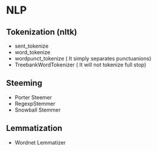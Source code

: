 # NLP 

## Tokenization (nltk)
  - sent_tokenize
  - word_tokenize
  - wordpunct_tokenize ( It simply separates punctuanions)
  - TreebankWordTokenizer ( It will not tokenize full stop)

## Steeming
  -  Porter Steemer
  -  RegexpStemmer
  -  Snowball Stemmer

## Lemmatization
  -  Wordnet Lemmatizer
